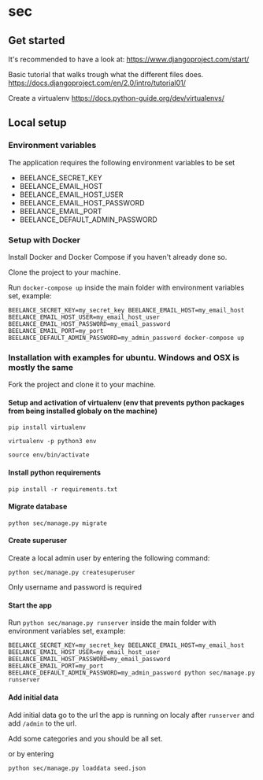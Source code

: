 # sec

## Get started
It's recommended to have a look at: https://www.djangoproject.com/start/

Basic tutorial that walks trough what the different files does.
https://docs.djangoproject.com/en/2.0/intro/tutorial01/

Create a virtualenv https://docs.python-guide.org/dev/virtualenvs/


## Local setup

### Environment variables
The application requires the following environment variables to be set
* BEELANCE_SECRET_KEY
* BEELANCE_EMAIL_HOST
* BEELANCE_EMAIL_HOST_USER
* BEELANCE_EMAIL_HOST_PASSWORD
* BEELANCE_EMAIL_PORT
* BEELANCE_DEFAULT_ADMIN_PASSWORD

### Setup with Docker
Install Docker and Docker Compose if you haven't already done so.

Clone the project to your machine.

Run `docker-compose up` inside the main folder with environment variables set, example:

`BEELANCE_SECRET_KEY=my_secret_key BEELANCE_EMAIL_HOST=my_email_host BEELANCE_EMAIL_HOST_USER=my_email_host_user BEELANCE_EMAIL_HOST_PASSWORD=my_email_password BEELANCE_EMAIL_PORT=my_port BEELANCE_DEFAULT_ADMIN_PASSWORD=my_admin_password docker-compose up`


### Installation with examples for ubuntu. Windows and OSX is mostly the same

Fork the project and clone it to your machine.

#### Setup and activation of virtualenv (env that prevents python packages from being installed globaly on the machine)

`pip install virtualenv`

`virtualenv -p python3 env`

`source env/bin/activate`


#### Install python requirements

`pip install -r requirements.txt`


#### Migrate database

`python sec/manage.py migrate`


#### Create superuser

Create a local admin user by entering the following command:

`python sec/manage.py createsuperuser`

Only username and password is required


#### Start the app

Run `python sec/manage.py runserver` inside the main folder with environment variables set, example:

`BEELANCE_SECRET_KEY=my_secret_key BEELANCE_EMAIL_HOST=my_email_host BEELANCE_EMAIL_HOST_USER=my_email_host_user BEELANCE_EMAIL_HOST_PASSWORD=my_email_password BEELANCE_EMAIL_PORT=my_port BEELANCE_DEFAULT_ADMIN_PASSWORD=my_admin_password python sec/manage.py runserver`

#### Add initial data

Add initial data go to the url the app is running on localy after `runserver` and add `/admin` to the url.

Add some categories and you should be all set.

or by entering

`python sec/manage.py loaddata seed.json`
